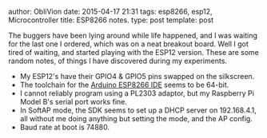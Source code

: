 author: ObliVion
date: 2015-04-17 21:31
tags: esp8266, esp12, Microcontroller
title: ESP8266 notes.
type: post
template: post

The buggers have been lying around while life happened, and I was waiting
for the last one I ordered, which was on a neat breakout board. Well I
got tired of waiting, and started playing with the ESP12 version. These
are some random notes, of things I have discovered during my
experiments.

 - My ESP12's have their GPIO4 & GPIO5 pins swapped on the silkscreen.
 - The toolchain for the [Arduino ESP8266 IDE](https://github.com/esp8266/Arduino) seems to be 64-bit.
 - I cannot reliably program using a PL2303 adaptor, but my Raspberry Pi
   Model B's serial port works fine.
 - In SoftAP mode, the SDK seems to set up a DHCP server on 192.168.4.1, all
   without me doing anything but setting the mode, and the AP config.
 - Baud rate at boot is 74880.
   
